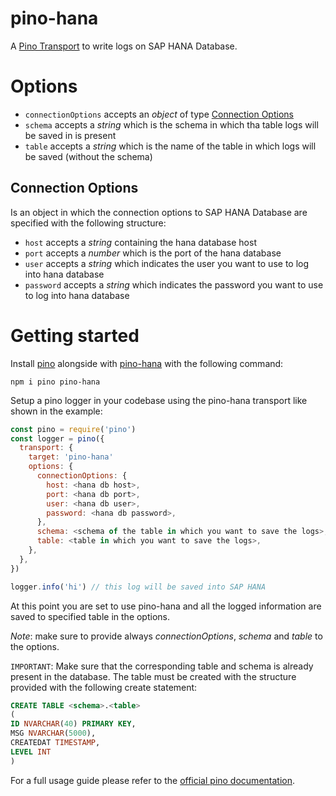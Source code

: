 # pino-hana

A [Pino Transport](https://getpino.io/#/docs/transports) to write logs on SAP HANA Database.

# Options

- `connectionOptions` accepts an _object_ of type [Connection Options](#connection-options)
- `schema` accepts a _string_ which is the schema in which tha table logs will be saved in is present
- `table` accepts a _string_ which is the name of the table in which logs will be saved (without the schema)

## Connection Options

Is an object in which the connection options to SAP HANA Database are specified with the following structure:

- `host` accepts a _string_ containing the hana database host
- `port` accepts a _number_ which is the port of the hana database
- `user` accepts a _string_ which indicates the user you want to use to log into hana database
- `password` accepts a _string_ which indicates the password you want to use to log into hana database

# Getting started

Install [pino](https://www.npmjs.com/package/pino) alongside with [pino-hana](https://www.npmjs.com/package/pino-hana) with the following command:

```
npm i pino pino-hana
```

Setup a pino logger in your codebase using the pino-hana transport like shown in the example:

```javascript
const pino = require('pino')
const logger = pino({
  transport: {
    target: 'pino-hana'
    options: {
      connectionOptions: {
        host: <hana db host>,
        port: <hana db port>,
        user: <hana db user>,
        password: <hana db password>,
      },
      schema: <schema of the table in which you want to save the logs>,
      table: <table in which you want to save the logs>,
    },
  },
})

logger.info('hi') // this log will be saved into SAP HANA
```

At this point you are set to use pino-hana and all the logged information are saved to specified table in the options.

_Note_: make sure to provide always _connectionOptions_, _schema_ and _table_ to the options.

`IMPORTANT`: Make sure that the corresponding table and schema is already present in the database. The table must be created with the structure provided with the following create statement:

```sql
CREATE TABLE <schema>.<table>
(
ID NVARCHAR(40) PRIMARY KEY,
MSG NVARCHAR(5000),
CREATEDAT TIMESTAMP,
LEVEL INT
)
```

For a full usage guide please refer to the [official pino documentation](https://getpino.io/#/).
